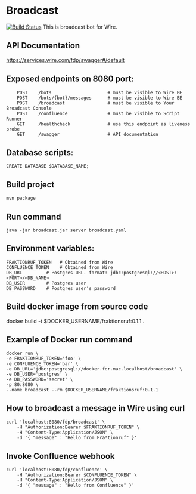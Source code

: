# Broadcast
[![Build Status](https://travis-ci.com/wireapp/broadcast.svg?branch=master)](https://travis-ci.com/wireapp/broadcast)
This is broadcast bot for Wire.

## API Documentation
https://services.wire.com/fdp/swagger#/default

## Exposed endpoints on 8080 port:
```
    POST    /bots                     # must be visible to Wire BE
    POST    /bots/{bot}/messages      # must be visible to Wire BE
    POST    /broadcast                # must be visible to Your Broadcast Console
    POST    /confluence               # must be visible to Script Runner
    GET     /healthcheck              # use this endpoint as liveness probe
    GET     /swagger                  # API documentation
```

## Database scripts:
```
CREATE DATABASE $DATABASE_NAME;
```

## Build project
`mvn package`

## Run command
`java -jar broadcast.jar server broadcast.yaml`

## Environment variables:
```
FRAKTIONRUF_TOKEN   # Obtained from Wire
CONFLUENCE_TOKEN    # Obtained from Wire
DB_URL         # Postgres URL. format: jdbc:postgresql://<HOST>:<PORT>/<DB_NAME>  
DB_USER        # Postgres user
DB_PASSWORD    # Postgres user's password  
```

## Build docker image from source code
docker build -t $DOCKER_USERNAME/fraktionsruf:0.1.1 .

## Example of Docker run command
```
docker run \ 
-e FRAKTIONRUF_TOKEN='foo' \  
-e CONFLUENCE_TOKEN='bar' \  
-e DB_URL='jdbc:postgresql://docker.for.mac.localhost/broadcast' \
-e DB_USER='postgres' \ 
-e DB_PASSWORD='secret' \
-p 80:8080 \
--name broadcast --rm $DOCKER_USERNAME/fraktionsruf:0.1.1
```

## How to broadcast a message in Wire using curl
```
curl 'localhost:8080/fdp/broadcast' \
    -H "Authorization:Bearer $FRAKTIONRUF_TOKEN" \
    -H "Content-Type:Application/JSON" \
    -d '{ "message" : "Hello from Fra*tionruf" }'
```

## Invoke Confluence webhook
```
curl 'localhost:8080/fdp/confluence' \
    -H "Authorization:Bearer $CONFLUENCE_TOKEN" \
    -H "Content-Type:Application/JSON" \
    -d '{ "message" : "Hello from Confluence" }'
```